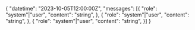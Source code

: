 
{
    "datetime": "2023-10-05T12:00:00Z",
    "messages": [{
        "role": "system"|"user",
        "content": "string",
    },
    {
        "role": "system"|"user",
        "content": "string",
    },
    {
        "role": "system"|"user",
        "content": "string",
    }]
}